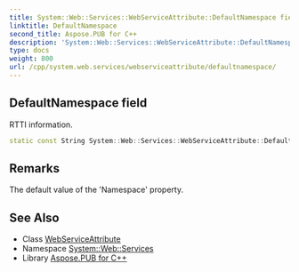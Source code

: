 ```yaml
---
title: System::Web::Services::WebServiceAttribute::DefaultNamespace field
linktitle: DefaultNamespace
second_title: Aspose.PUB for C++
description: 'System::Web::Services::WebServiceAttribute::DefaultNamespace field. RTTI information in C++.'
type: docs
weight: 800
url: /cpp/system.web.services/webserviceattribute/defaultnamespace/
---
```

## DefaultNamespace field


RTTI information.

```cpp
static const String System::Web::Services::WebServiceAttribute::DefaultNamespace
```

## Remarks


The default value of the 'Namespace' property. 
## See Also

* Class [WebServiceAttribute](../)
* Namespace [System::Web::Services](../../)
* Library [Aspose.PUB for C++](../../../)
